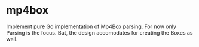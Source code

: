# mp4box
Implement pure Go implementation of Mp4Box parsing.
For now only Parsing is the focus.
But, the design accomodates for creating the Boxes as well.

